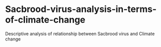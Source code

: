 # Sacbrood-virus-analysis-in-terms-of-climate-change
Descriptive analysis of relationship between Sacbrood virus and Climate change

